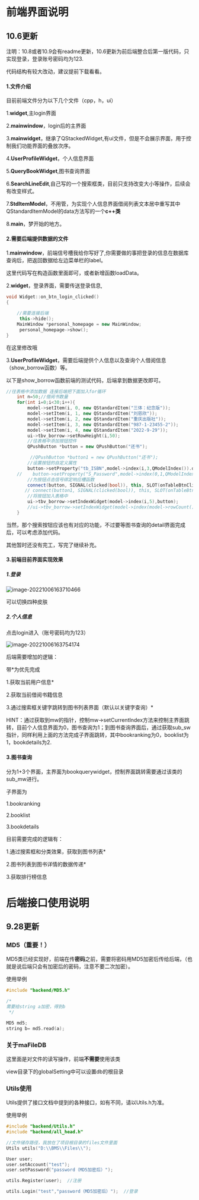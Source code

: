# 前端界面说明

## 10.6更新

注明：10.8或者10.9会有readme更新，10.6更新为前后端整合后第一版代码，只实现登录，登录账号密码均为123.

代码结构有较大改动，建议提前下载看看。

#### 1.文件介绍

目前前端文件分为以下几个文件（cpp，h，ui）

1.**widget**,主login界面

2.**mainwindow**，login后的主界面

3.**mainwidget**，继承了QStackedWidget,有ui文件，但是不会展示界面，用于控制我们功能界面的叠放次序。

4.**UserProfileWidget**，个人信息界面

5.**QueryBookWidget**,图书查询界面

6.**SearchLineEdit**,自己写的一个搜索框类，目前只支持改变大小等操作，后续会有改变样式。

7.**StdItemModel**，不用管，为实现个人信息界面借阅列表文本居中重写其中QStandardItemModel的data方法写的一个**c++类**

8.**main**，梦开始的地方。



#### 2.需要后端提供数据的文件

1.**mainwindow**，前端信号槽我给你写好了,你需要做的事把登录的信息在数据库查询后，把返回数据给左边菜单栏的label。

这里代码写在构造函数里面即可，或者新增函数loadData。

2.**widget**，登录界面，需要传送登录信息,

```c++
void Widget::on_btn_login_clicked()
{

    //需要连接后端
     this->hide();
    MainWindow *personal_homepage = new MainWindow;
     personal_homepage->show();
}
```

在这里修改哦

3.**UserProfileWidget**，需要后端提供个人信息以及查询个人借阅信息（show_borrow函数）等。

以下是show_borrow函数前端的测试代码，后端拿到数据更改即可。

```c++
//往表格中添加数据 连接后端把下面加入for循环
    int n=50;//借阅书数量
    for(int i=0;i<30;i++){
        model->setItem(i, 0, new QStandardItem("三体：纪念版"));
        model->setItem(i, 1, new QStandardItem("刘慈欣"));
        model->setItem(i, 2, new QStandardItem("重庆出版社"));
        model->setItem(i, 3, new QStandardItem("987-1-23455-2"));
        model->setItem(i, 4, new QStandardItem("2022-9-29"));
        ui->tbv_borrow->setRowHeight(i,50);
        //往表格中添加按钮控件
        QPushButton *button = new QPushButton("还书");

         //QPushButton *button1 = new QPushButton("还书");
        //设置按钮的自定义属性
        button->setProperty("tb_ISBN",model->index(i,3,QModelIndex()).data().toString());
    //    button->setProperty("S_Password",model->index(0,1,QModelIndex()).data().toInt());//还可以定义返回其他列
        //为按钮点击信号绑定响应槽函数
        connect(button, SIGNAL(clicked(bool)), this, SLOT(onTableBtnClicked()));
       // connect(button1, SIGNAL(clicked(bool)), this, SLOT(onTableBtnClicked()));
        //将按钮加入表格中
        ui->tbv_borrow->setIndexWidget(model->index(i,5),button);
        //ui->tbv_borrow->setIndexWidget(model->index(model->rowCount()-1,5),button);//rowCount()-1是最后行号，从0行开始
    }
```

当然，那个搜索按钮应该也有对应的功能，不过要等图书查询的detail界面完成后，可以考虑添加代码。

其他暂时还没有完工，写完了继续补充。



#### 3.前端目前界面实现效果

##### 1.登录

![image-20221006163710466](https://yuan-1314071695.cos.ap-nanjing.myqcloud.com/img/image-20221006163710466.png)

可以切换四种皮肤

##### 2.个人信息

点击login进入（账号密码均为123）

![image-20221006163754174](https://yuan-1314071695.cos.ap-nanjing.myqcloud.com/img/image-20221006163754174.png)

后端需要增加的逻辑：

带\*为优先完成

1.获取当前用户信息\*

2.获取当前借阅书籍信息

3.通过搜索框关键字跳转到图书列表界面（默认以关键字查询）\*

HINT：通过获取到mw的指针，控制mw->setCurrentIndex方法来控制主界面跳转，目前个人信息界面为0，图书查询为1；到图书查询界面后，通过获取sub_sw指针，同样利用上面的方法完成子界面跳转，其中bookranking为0，booklist为1，bookdetails为2.



#### 3.图书查询

分为1+3个界面，主界面为bookquerywidget，控制界面跳转需要通过该类的sub_mw进行。

子界面为

1.bookranking

2.booklist

3.bookdetails

目前需要完成的逻辑有：

1.通过搜索框和分类效果，获取到图书列表\*

2.图书列表到图书详情的数据传递\*

3.获取排行榜信息

# 后端接口使用说明

##  9.28更新

### MD5（重要！）

MD5类已经实现好，前端在传**密码**之前，需要将密码用MD5加密后传给后端，（也就是说后端只会有加密后的密码，注意不要二次加密）。

使用举例

```c++
#include "backend/MD5.h"

/*
需要给string a加密，得到b
 */

MD5 md5;
string b= md5.read(a);
```



### 关于maFileDB

这里面是对文件的读写操作，前端**不需要**使用该类

view目录下的globalSetting中可以设置db的根目录

### Utils使用

Utils提供了接口文档中提到的各种接口，如有不同，请以Utils.h为准。

使用举例

```c++
#include "backend/Utils.h"
#include "backend/all_head.h"

//文件储存路径，我放在了项目根目录的files文件里面
Utils utils("D:\\BMS\\Files\\"); 

User user;
user.setAccount("test");
user.setPassword("password（MD5加密后）");

utils.Register(user);  //注册

utils.Login("test","password（MD5加密后）");  //登录
```
